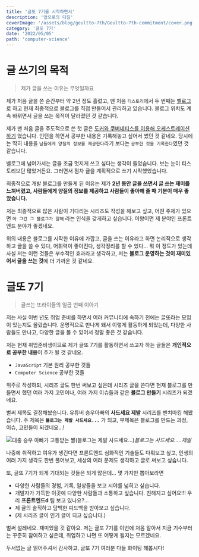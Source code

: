 ```yaml
---
title: '글또 7기를 시작하면서'
description: '앞으로의 다짐'
coverImage: '/assets/blog/geultto-7th/Geultto-7th-commitment/cover.png'
category: '글또 7기'
date: '2022/05/05'
path: 'computer-science'
---
```


# 글 쓰기의 목적

> 제가 글을 쓰는 이유는 무엇일까요

제가 처음 글을 쓴 순간부터 약 2년 정도 흘렀고, 맨 처음 `티스토리`에서 두 번째는 [벨로그](https://velog.io/@junghyeonsu)로 하고 현재 최종적으로 블로그를 직접 만들어서 관리하고 있습니다. 블로그 위치도 계속 바뀌면서 글을 쓰는 목적이 달라졌던 것 같습니다.

제가 맨 처음 글을 주도적으로 쓴 첫 글은 [도커와 쿠버네티스를 이용해 오케스트레이션 하기](https://junghyeonsu.tistory.com/6) 였습니다. 인턴을 하면서 공부한 내용은 기록해놓고 싶어서 썼던 것 같네요. 당시에는 딱히 내용을 `남들에게 양질의 정보를 제공한다`라기 보다는 `공부한 것을 기록한다`였던 것 같습니다.

벨로그에 넘어가서는 글을 조금 멋지게 쓰고 싶다는 생각이 들었습니다. 보는 눈이 티스토리보단 많았거든요. 그러면서 점차 글을 계획적으로 쓰기 시작했었습니다.

최종적으로 개발 블로그를 만들게 된 이유는 제가 **2년 동안 글을 쓰면서 글 쓰는 재미를 느껴버렸고, 사람들에게 양질의 정보를 제공하고 사람들이 좋아해 줄 때 기분이 매우 좋았습니다.**

저는 최종적으로 많은 사람이 기다리는 시리즈도 작성을 해보고 싶고, 어떤 주제가 있으면 `아 그건 그 블로그가 잘해` 라는 인식을 갖게하고 싶습니다. 이왕이면 제 분야인 프론트엔드 분야가 좋겠네요.

위의 내용은 블로그를 시작한 이유에 가깝고, 글을 쓰는 이유라고 하면 논리적으로 생각하고 글을 쓸 수 있다, 어휘력이 좋아진다, 생각정리를 할 수 있다... 뭐 이 정도가 있는데 사실 저는 이런 것들은 부수적인 효과라고 생각하고, 저는 **블로그 운영하는 것이 재미있어서 글을 쓰는 것**에 더 가까운 것 같네요.

# 글또 7기

> 글쓰는 또라이들의 일곱 번째 이아기

저는 사실 이번 년도 취업 준비를 하면서 여러 커뮤니티에 속하기 전에는 글또라는 모임이 있는지도 몰랐습니다. 운명적으로 만나게 돼서 이렇게 활동하게 되었는데, 다양한 사람들도 만나고, 다양한 글을 볼 수 있어서 정말 좋은 것 같습니다.

저는 현재 취업준비생이므로 제가 글또 7기를 활동하면서 쓰고자 하는 글들은 **개인적으로 공부한 내용**이 주가 될 것 같네요.

- `JavaScript` 기본 원리 공부한 것들
- `Computer Science` 공부한 것들

위주로 작성하되, 시리즈 글도 한번 써보고 싶은데 시리즈 글을 쓴다면 현재 블로그를 만들면서 했던 여러 가지 고민이나, 여러 가지 이슈들과 같은 **블로그 만들기** 시리즈가 되겠네요.

벌써 제목도 결정해놨습니다. 유튜버 승우아빠의 **사드세요 제발** 시리즈를 벤치마킹 해봤습니다. 주 제목은 **`블로그는 제발 사드세요...`** 가 되고, 부제목은 블로그를 만드는 과정, 이슈, 고민들이 되겠네요...!

![대충 승우 아빠가 고통받는 짤(블로그는 제발 사드세요...)](/assets/blog/geultto-7th/Geultto-7th-commitment/1.png)_블로그는 사드세요.....제발_

나중에 취직하고 여유가 생긴다면 프론트엔드 심화적인 기술들도 다뤄보고 싶고, 인생의 여러 가지 생각도 한번 풀어보고, 세상의 여러 문제도 생각하고 글로 써보고 싶습니다.

또, 글또 7기가 되게 기대되는 것들은 되게 많은데... 몇 가지만 뽑아보라면

- 다양한 사람들의 경험, 기록, 일상들을 보고 시야를 넓히고 싶습니다.
- 개발자가 가득한 이곳에 다양한 사람들과 소통하고 싶습니다. 친해지고 싶어요!!! 우리 **프론트엔드d** 팀 보고 있나요?...
- 제 글의 솔직하고 담백한 피드백을 받아보고 싶습니다.
- (제 시리즈 글이 인기 글이 되고 싶습니다.)

벌써 설레네요. 재미있을 것 같아요. 저는 글또 7기를 이번에 처음 알아서 지금 기수부터는 꾸준히 참여하고 싶은데, 취업하고 나면 또 어떻게 될지는 모르겠네요.

두서없는 글 읽어주셔서 감사하고, 글또 7기 여러분 다들 화이팅 해봅시다!
